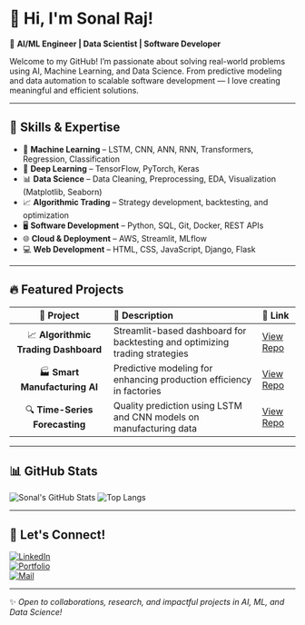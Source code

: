 # 👋 Hi, I'm Sonal Raj!  

🎯 **AI/ML Engineer | Data Scientist | Software Developer**  

Welcome to my GitHub! I’m passionate about solving real-world problems using AI, Machine Learning, and Data Science. From predictive modeling and data automation to scalable software development — I love creating meaningful and efficient solutions.

---

## 🚀 Skills & Expertise  

- 🤖 **Machine Learning** – LSTM, CNN, ANN, RNN, Transformers, Regression, Classification  
- 🧠 **Deep Learning** – TensorFlow, PyTorch, Keras  
- 📊 **Data Science** – Data Cleaning, Preprocessing, EDA, Visualization (Matplotlib, Seaborn)  
- 📈 **Algorithmic Trading** – Strategy development, backtesting, and optimization  
- 🖥️ **Software Development** – Python, SQL, Git, Docker, REST APIs  
- 🌐 **Cloud & Deployment** – AWS, Streamlit, MLflow  
- 💻 **Web Development** – HTML, CSS, JavaScript, Django, Flask  

---

## 🔥 Featured Projects  

| 📌 Project                         | 📑 Description                                                           | 🔗 Link |
|:---------------------------------:|:-------------------------------------------------------------------------|:--------|
| 📈 **Algorithmic Trading Dashboard** | Streamlit-based dashboard for backtesting and optimizing trading strategies | [View Repo](https://github.com/yourusername/algorithmic-trading-dashboard) |
| 🏭 **Smart Manufacturing AI**       | Predictive modeling for enhancing production efficiency in factories      | [View Repo](https://github.com/yourusername/smart-manufacturing) |
| 🔍 **Time-Series Forecasting**      | Quality prediction using LSTM and CNN models on manufacturing data        | [View Repo](https://github.com/yourusername/time-series-forecasting) |

---

## 📊 GitHub Stats  

![Sonal's GitHub Stats](https://github-readme-stats.vercel.app/api?username=yourusername&show_icons=true&theme=radical)
![Top Langs](https://github-readme-stats.vercel.app/api/top-langs/?username=yourusername&layout=compact&theme=radical)

---

## 🌟 Let's Connect!  

[![LinkedIn](https://img.shields.io/badge/LinkedIn-blue?style=for-the-badge&logo=linkedin)](https://linkedin.com/in/yourlinkedin)  
[![Portfolio](https://img.shields.io/badge/Portfolio-Website-green?style=for-the-badge&logo=google-chrome)](https://yourportfolio.com)  
[![Mail](https://img.shields.io/badge/Email-Contact-red?style=for-the-badge&logo=gmail)](mailto:youremail@gmail.com)

---

✨ _Open to collaborations, research, and impactful projects in AI, ML, and Data Science!_

